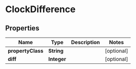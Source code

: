 

# ClockDifference


## Properties

Name | Type | Description | Notes
------------ | ------------- | ------------- | -------------
**propertyClass** | **String** |  |  [optional]
**diff** | **Integer** |  |  [optional]



